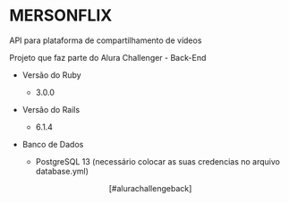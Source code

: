 # MERSONFLIX

API para plataforma de compartilhamento de vídeos

Projeto que faz parte do Alura Challenger - Back-End

* Versão do Ruby
	* 3.0.0

* Versão do Rails
	* 6.1.4

* Banco de Dados
	* PostgreSQL 13 (necessário colocar as suas credencias no arquivo database.yml)

<div align="center">[#alurachallengeback]</div>
